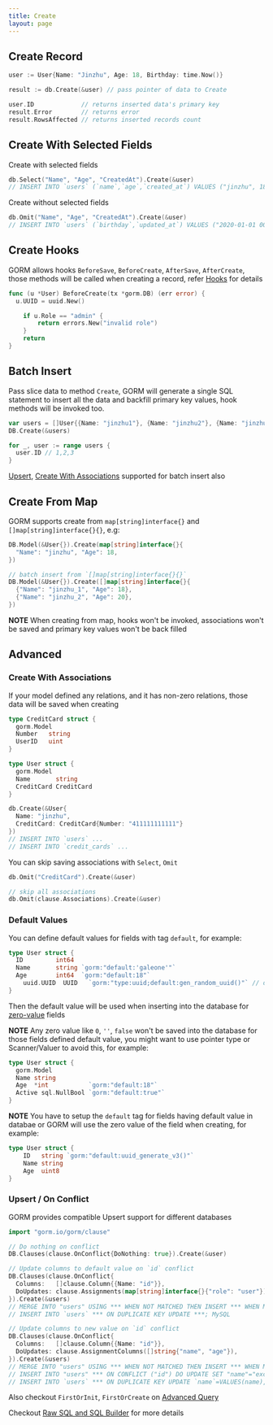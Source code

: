 ```yaml
---
title: Create
layout: page
---
```


## Create Record

```go
user := User{Name: "Jinzhu", Age: 18, Birthday: time.Now()}

result := db.Create(&user) // pass pointer of data to Create

user.ID             // returns inserted data's primary key
result.Error        // returns error
result.RowsAffected // returns inserted records count
```

## Create With Selected Fields

Create with selected fields

```go
db.Select("Name", "Age", "CreatedAt").Create(&user)
// INSERT INTO `users` (`name`,`age`,`created_at`) VALUES ("jinzhu", 18, "2020-07-04 11:05:21.775")
```

Create without selected fields

```go
db.Omit("Name", "Age", "CreatedAt").Create(&user)
// INSERT INTO `users` (`birthday`,`updated_at`) VALUES ("2020-01-01 00:00:00.000", "2020-07-04 11:05:21.775")
```

## Create Hooks

GORM allows hooks `BeforeSave`, `BeforeCreate`, `AfterSave`, `AfterCreate`, those methods will be called when creating a record, refer [Hooks](hooks.html) for details

```go
func (u *User) BeforeCreate(tx *gorm.DB) (err error) {
  u.UUID = uuid.New()

	if u.Role == "admin" {
		return errors.New("invalid role")
	}
	return
}
```

## <span id="batch_insert">Batch Insert</span>

Pass slice data to method `Create`, GORM will generate a single SQL statement to insert all the data and backfill primary key values, hook methods will be invoked too.

```go
var users = []User{{Name: "jinzhu1"}, {Name: "jinzhu2"}, {Name: "jinzhu3"}}
DB.Create(&users)

for _, user := range users {
  user.ID // 1,2,3
}
```

[Upsert](#upsert), [Create With Associations](#create_with_associations) supported for batch insert also

## Create From Map

GORM supports create from `map[string]interface{}` and `[]map[string]interface{}{}`, e.g:

```go
DB.Model(&User{}).Create(map[string]interface{}{
  "Name": "jinzhu", "Age": 18,
})

// batch insert from `[]map[string]interface{}{}`
DB.Model(&User{}).Create([]map[string]interface{}{
  {"Name": "jinzhu_1", "Age": 18},
  {"Name": "jinzhu_2", "Age": 20},
})
```

**NOTE** When creating from map, hooks won't be invoked, associations won't be saved and primary key values won't be back filled

## Advanced

### <span id="create_with_associations">Create With Associations</span>

If your model defined any relations, and it has non-zero relations, those data will be saved when creating

```go
type CreditCard struct {
  gorm.Model
  Number   string
  UserID   uint
}

type User struct {
  gorm.Model
  Name       string
  CreditCard CreditCard
}

db.Create(&User{
  Name: "jinzhu",
  CreditCard: CreditCard{Number: "411111111111"}
})
// INSERT INTO `users` ...
// INSERT INTO `credit_cards` ...
```

You can skip saving associations with `Select`, `Omit`

```go
db.Omit("CreditCard").Create(&user)

// skip all associations
db.Omit(clause.Associations).Create(&user)
```

### <span id="default_values">Default Values</span>

You can define default values for fields with tag `default`, for example:

```go
type User struct {
  ID         int64
  Name       string `gorm:"default:'galeone'"`
  Age        int64  `gorm:"default:18"`
	uuid.UUID  UUID   `gorm:"type:uuid;default:gen_random_uuid()"` // db func
}
```

Then the default value will be used when inserting into the database for [zero-value](https://tour.golang.org/basics/12) fields

**NOTE** Any zero value like `0`, `''`, `false` won't be saved into the database for those fields defined default value, you might want to use pointer type or Scanner/Valuer to avoid this, for example:

```go
type User struct {
  gorm.Model
  Name string
  Age  *int           `gorm:"default:18"`
  Active sql.NullBool `gorm:"default:true"`
}
```

**NOTE** You have to setup the `default` tag for fields having default value in databae or GORM will use the zero value of the field when creating, for example:

```go
type User struct {
	ID   string `gorm:"default:uuid_generate_v3()"`
	Name string
	Age  uint8
}
```

### <span id="upsert">Upsert / On Conflict</span>

GORM provides compatible Upsert support for different databases

```go
import "gorm.io/gorm/clause"

// Do nothing on conflict
DB.Clauses(clause.OnConflict{DoNothing: true}).Create(&user)

// Update columns to default value on `id` conflict
DB.Clauses(clause.OnConflict{
  Columns:   []clause.Column{{Name: "id"}},
  DoUpdates: clause.Assignments(map[string]interface{}{"role": "user"}),
}).Create(&users)
// MERGE INTO "users" USING *** WHEN NOT MATCHED THEN INSERT *** WHEN MATCHED THEN UPDATE SET ***; SQL Server
// INSERT INTO `users` *** ON DUPLICATE KEY UPDATE ***; MySQL

// Update columns to new value on `id` conflict
DB.Clauses(clause.OnConflict{
  Columns:   []clause.Column{{Name: "id"}},
  DoUpdates: clause.AssignmentColumns([]string{"name", "age"}),
}).Create(&users)
// MERGE INTO "users" USING *** WHEN NOT MATCHED THEN INSERT *** WHEN MATCHED THEN UPDATE SET "name"="excluded"."name"; SQL Server
// INSERT INTO "users" *** ON CONFLICT ("id") DO UPDATE SET "name"="excluded"."name", "age"="excluded"."age"; PostgreSQL
// INSERT INTO `users` *** ON DUPLICATE KEY UPDATE `name`=VALUES(name),`age=VALUES(age); MySQL
```

Also checkout `FirstOrInit`, `FirstOrCreate` on [Advanced Query](advanced_query.html)

Checkout [Raw SQL and SQL Builder](sql_builder.html) for more details
